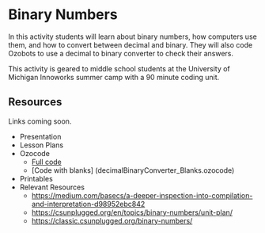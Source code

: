 # Binary Numbers

In this activity students will learn about binary numbers, how computers use them, and how to convert between decimal and binary. They will also code Ozobots to use a decimal to binary converter to check their answers. 

This activity is geared to middle school students at the University of Michigan Innoworks summer camp with a 90 minute coding unit.

## Resources
Links coming soon.
- Presentation
- Lesson Plans
- Ozocode
  - [Full code](decimalBinaryConverter.ozocode)
  - [Code with blanks] (decimalBinaryConverter_Blanks.ozocode)
- Printables
- Relevant Resources
  - https://medium.com/basecs/a-deeper-inspection-into-compilation-and-interpretation-d98952ebc842
  - https://csunplugged.org/en/topics/binary-numbers/unit-plan/
  - https://classic.csunplugged.org/binary-numbers/
